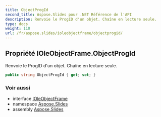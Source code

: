 ```yaml
---
title: ObjectProgId
second_title: Aspose.Slides pour .NET Référence de l'API
description: Renvoie le ProgID d'un objet. Chaîne en lecture seule.
type: docs
weight: 110
url: /fr/aspose.slides/ioleobjectframe/objectprogid/
---
```


## Propriété IOleObjectFrame.ObjectProgId

Renvoie le ProgID d'un objet. Chaîne en lecture seule.

```csharp
public string ObjectProgId { get; set; }
```

### Voir aussi

* interface [IOleObjectFrame](../../ioleobjectframe)
* namespace [Aspose.Slides](../../ioleobjectframe)
* assembly [Aspose.Slides](../../../)

<!-- NE PAS ÉDITER : généré par xmldocmd pour Aspose.Slides.dll -->